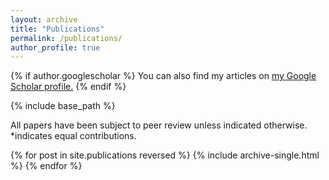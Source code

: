 ```yaml
---
layout: archive
title: "Publications"
permalink: /publications/
author_profile: true
---
```


{% if author.googlescholar %}
  You can also find my articles on <u><a href="{{author.googlescholar}}">my Google Scholar profile</a>.</u>
{% endif %}

{% include base_path %}

All papers have been subject to peer review unless indicated otherwise. *indicates equal contributions.

{% for post in site.publications reversed %}
  {% include archive-single.html %}
{% endfor %}

